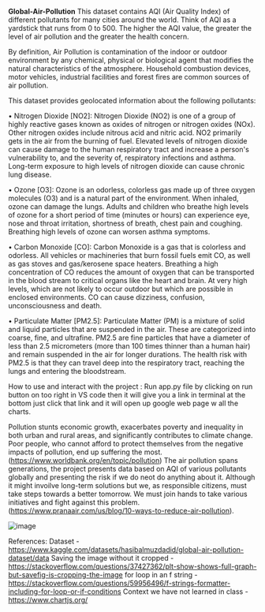 **Global-Air-Pollution** 
This dataset contains AQI (Air Quality Index) of different pollutants for many cities around the world.
Think of AQI as a yardstick that runs from 0 to 500. The higher the AQI value, the greater the level of air pollution and the greater the health concern.

By definition, Air Pollution is contamination of the indoor or outdoor environment by any chemical, physical or biological agent that modifies the natural characteristics of the atmosphere. 
Household combustion devices, motor vehicles, industrial facilities and forest fires are common sources of air pollution. 

This dataset provides geolocated information about the following pollutants:

•	Nitrogen Dioxide [NO2]: Nitrogen Dioxide (NO2) is one of a group of highly reactive gases known as oxides of nitrogen or nitrogen oxides (NOx). Other nitrogen oxides include nitrous acid and nitric acid. NO2 primarily gets in the air from the burning of fuel. Elevated levels of nitrogen dioxide can cause damage to the human respiratory tract and increase a person's vulnerability to, and the severity of, respiratory infections and asthma. Long-term exposure to high levels of nitrogen dioxide can cause chronic lung disease.

•	Ozone [O3]: Ozone is an odorless, colorless gas made up of three oxygen molecules (O3) and is a natural part of the environment. When inhaled, ozone can damage the lungs. Adults and children who breathe high levels of ozone for a short period of time (minutes or hours) can experience eye, nose and throat irritation, shortness of breath, chest pain and coughing. Breathing high levels of ozone can worsen asthma symptoms.

•	Carbon Monoxide [CO]: Carbon Monoxide is a gas that is colorless and odorless. All vehicles or machineries that burn fossil fuels emit CO, as well as gas stoves and gas/kerosene space heaters.  Breathing a high concentration of CO reduces the amount of oxygen that can be transported in the blood stream to critical organs like the heart and brain. At very high levels, which are not likely to occur outdoor but which are possible in enclosed environments. CO can cause dizziness, confusion, unconsciousness and death.

•	Particulate Matter [PM2.5]: Particulate Matter (PM) is a mixture of solid and liquid particles that are suspended in the air. These are categorized into coarse, fine, and ultrafine. PM2.5 are fine particles that have a diameter of less than 2.5 micrometers (more than 100 times thinner than a human hair) and remain suspended in the air for longer durations. The health risk with PM2.5 is that they can travel deep into the respiratory tract, reaching the lungs and entering the bloodstream.

How to use and interact with the project : Run app.py file by clicking on run button on too right in VS code then it will give you a link in terminal at the bottom just click that link and it will open up google web page w all the charts.

Pollution stunts economic growth, exacerbates poverty and inequality in both urban and rural areas, and significantly contributes to climate change. Poor people, who cannot afford to protect themselves from the negative impacts of pollution, end up suffering the most. (https://www.worldbank.org/en/topic/pollution) The air pollution spans generations, the project presents data based on AQI of various pollutants globally and presenting the risk if we do neot do anything about it. Although it might invoilve long-term solutions but we, as responsible citizens, must take steps towards a better tomorrow. We must join hands to take various initiatives and fight against this problem. (https://www.pranaair.com/us/blog/10-ways-to-reduce-air-pollution).

![image](https://github.com/Rac-Berer/Global-Air-Pollution/assets/143920584/956c1284-3eeb-45f7-a99d-7b5aa17ea326)

References:
Dataset - https://www.kaggle.com/datasets/hasibalmuzdadid/global-air-pollution-dataset/data
Saving the image without it cropped - https://stackoverflow.com/questions/37427362/plt-show-shows-full-graph-but-savefig-is-cropping-the-image
for loop in an f string - https://stackoverflow.com/questions/59956496/f-strings-formatter-including-for-loop-or-if-conditions
Context we have not learned in class - https://www.chartjs.org/
